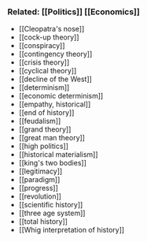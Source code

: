 ### Related: [[Politics]] [[Economics]]

- [[Cleopatra's nose]]
- [[cock-up theory]]
- [[conspiracy]]
- [[contingency theory]]
- [[crisis theory]]
- [[cyclical theory]]
- [[decline of the West]]
- [[determinism]]
- [[economic determinism]]
- [[empathy, historical]]
- [[end of history]]
- [[feudalism]]
- [[grand theory]]
- [[great man theory]]
- [[high politics]]
- [[historical materialism]]
- [[king's two bodies]]
- [[legitimacy]]
- [[paradigm]]
- [[progress]]
- [[revolution]]
- [[scientific history]]
- [[three age system]]
- [[total history]]
- [[Whig interpretation of history]]
